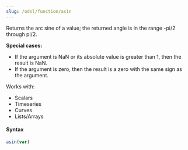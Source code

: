```yaml
---
slug: /odsl/function/asin
---
```

Returns the arc sine of a value; the returned angle is in the range -pi/2 through pi/2. 

**Special cases:**
* If the argument is NaN or its absolute value is greater than 1, then the result is NaN.
* If the argument is zero, then the result is a zero with the same sign as the argument.

Works with:
* Scalars
* Timeseries
* Curves
* Lists/Arrays

#### Syntax
```js
asin(var)
```

